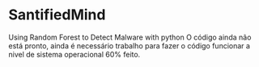 # SantifiedMind
Using Random Forest to Detect Malware with python
O código ainda não está pronto, ainda é necessário trabalho para fazer o código funcionar a nivel de sistema operacional
60% feito.
